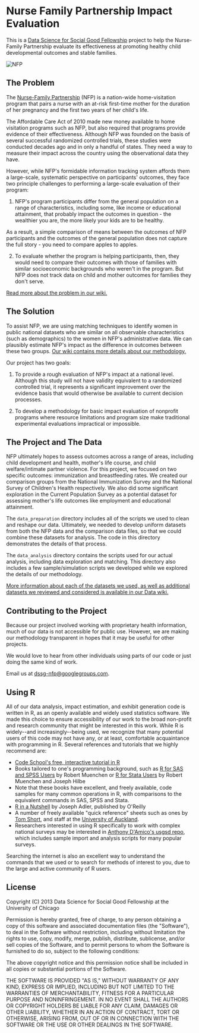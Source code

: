 # Nurse Family Partnership Impact Evaluation
 
This is a [Data Science for Social Good Fellowship](http://dssg.io) project to help the Nurse-Family Partnership evaluate its effectiveness at promoting healthy child developmental outcomes and stable families.


![NFP](http://dssg.io/img/partners/nfp.jpg)
 
## The Problem
 
The [Nurse-Family Partnership](http://www.nursefamilypartnership.org) (NFP) is a nation-wide home-visitation program that pairs a nurse with an at-risk first-time mother for the duration of her pregnancy and the first two years of her child's life. 

The Affordable Care Act of 2010 made new money available to home visitation programs such as NFP, but also required that programs provide evidence of their effectiveness. 
Although NFP was founded on the basis of several successful randomized controlled trials, these studies were conducted decades ago and in only a handful of states. They need a way to measure their impact across the country using the observational data they have.

However, while NFP's formidable information tracking system affords them a large-scale, systematic perspective on participants' outcomes, they face two principle challenges to performing a large-scale evaluation of their program:

1. NFP's program participants differ from the general population on a range of characteristics, including some, like income or educational attainment, that probably impact the outcomes in question - the wealthier you are, the more likely your kids are to be healthy.

As a result, a simple comparison of means between the outcomes of NFP participants and the outcomes of the general population does not capture the full story - you need to compare apples to apples.

2. To evaluate whether the program is helping participants, then, they would need to compare their outcomes with those of families with similar socioeconomic backgrounds who weren't in the program. But NFP does not track data on child and mother outcomes for families they don't serve.

[Read more about the problem in our wiki.](https://github.com/dssg/nfp/wiki/Problem)


## The Solution

To assist NFP, we are using matching techniques to identify women in public national datasets who are similar on all observable characteristics (such as demographics) to the women in NFP's administrative data.  We can plausibly estimate NFP's impact as the difference in outcomes between these two groups.  [Our wiki contains more details about our methodology.](https://github.com/dssg/nfp/wiki/Methodology)

Our project has two goals:

1) To provide a rough evaluation of NFP's impact at a national level. Although this study will not have validity equivalent to a randomized controlled trial, it represents a significant improvement over the evidence basis that would otherwise be available to current decision processes.

2) To develop a methodology for basic impact evaluation of nonprofit programs where resource limitations and program size make traditional experimental evaluations impractical or impossible.


## The Project and The Data 

NFP ultimately hopes to assess outcomes across a range of areas, including child development and health, mother's life course, and child welfare/intimate partner violence.  For this project, we focused on two specific outcomes: immunization and breastfeeding rates.  We created our comparison groups from the National Immunization Survey and the National Survey of Children's Health respectively.  We also did some significant exploration in the Current Population Survey as a potential dataset for assessing mother's life outcomes like employment and educational attainment.

The `data_preparation` directory includes all of the scripts we used to clean and reshape our data.  Ultimately, we needed to develop uniform datasets from both the NFP data and the comparison data files, so that we could combine these datasets for analysis.  The code in this directory demonstrates the details of that process.

The `data_analysis` directory contains the scripts used for our actual analysis, including data exploration and matching.  This directory also includes a few sample/simulation scripts we developed while we explored the details of our methodology.

[More information about each of the datasets we used, as well as additional datasets we reviewed and considered is available in our Data wiki.](https://github.com/dssg/nfp/wiki/Data)


## Contributing to the Project

Because our project involved working with proprietary health information, much of our data is not accessible for public use.  However, we are making our methodology transparent in hopes that it may be useful for other projects. 

We would love to hear from other individuals using parts of our code or just doing the same kind of work.  

Email us at dssg-nfp@googlegroups.com.


## Using R

All of our data analysis, impact estimation, and exhibit generation code is written in R, as an openly available and widely used statistics software. We made this choice to ensure accessibility of our work to the broad non-profit and research community that might be interested in this work. While R is widely--and increasingly--being used, we recognize that many potential users of this code may not have any, or at least, comfortable acquaintance with programming in R. Several references and tutorials that we highly recommend are:

* [Code School's free, interactive tutorial in R](http://www.codeschool.com/courses/try-r)
* Books tailored to one's programming background, such as [R for SAS and SPSS Users](http://www.amazon.com/SAS-SPSS-Users-Statistics-Computing/dp/1461406846/ref=sr_1_1?s=books&ie=UTF8&qid=1376955179&sr=1-1) by Robert Muenchen or  [R for Stata Users](http://www.amazon.com/R-Stata-Users-Statistics-Computing/dp/1461425964/ref=sr_1_2?s=books&ie=UTF8&qid=1376955179&sr=1-2) by Robert Muenchen and Joseph Hilbe
 * Note that these books have excellent, and freely available, code samples for many common operations in R, with comparisons to the equivalent commands in SAS, SPSS and Stata.
* [R in a Nutshell](http://web.udl.es/Biomath/Bioestadistica/R/Manuals/r_in_a_nutshell.pdf) by Joseph Adler, published by O'Reilly
* A number of freely available "quick reference" sheets such as ones by [Tom Short](http://cran.r-project.org/doc/contrib/Short-refcard.pdf), and staff at the [University of Auckland](https://www.stat.auckland.ac.nz/~stat380/downloads/QuickReference.pdf).
* Researchers interested in using R specifically to work with complex national surveys may be interested in [Anthony D'Amico's usgsd repo](https://github.com/ajdamico/usgsd), which includes sample import and analysis scripts for many popular surveys.
 
Searching the internet is also an excellent way to understand the commands that we used or to search for methods of interest to you, due to the large and active community of R users.


## License

Copyright (C) 2013 Data Science for Social Good Fellowship at the University of Chicago

Permission is hereby granted, free of charge, to any person obtaining a copy of this software and associated documentation files (the "Software"), to deal in the Software without restriction, including without limitation the rights to use, copy, modify, merge, publish, distribute, sublicense, and/or sell copies of the Software, and to permit persons to whom the Software is furnished to do so, subject to the following conditions:

The above copyright notice and this permission notice shall be included in all copies or substantial portions of the Software.

THE SOFTWARE IS PROVIDED "AS IS," WITHOUT WARRANTY OF ANY KIND, EXPRESS OR IMPLIED, INCLUDING BUT NOT LIMITED TO THE WARRANTIES OF MERCHANTABILITY, FITNESS FOR A PARTICULAR PURPOSE AND NONINFRINGEMENT. IN NO EVENT SHALL THE AUTHORS OR COPYRIGHT HOLDERS BE LIABLE FOR ANY CLAIM, DAMAGES OR OTHER LIABILITY, WHETHER IN AN ACTION OF CONTRACT, TORT OR OTHERWISE, ARISING FROM, OUT OF OR IN CONNECTION WITH THE SOFTWARE OR THE USE OR OTHER DEALINGS IN THE SOFTWARE.
